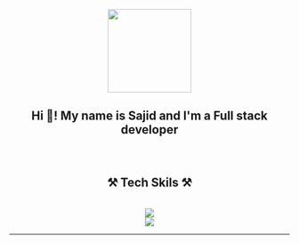 <div align="center">
  <img height="150" src="https://raw.githubusercontent.com/gist/vininjr/d29bb07bdadb41e4b0923bc8fa748b1a/raw/88f20c9d749d756be63f22b09f3c4ac570bc5101/programming.gif" />
</div>

###
<div align="center">
<h2 align="center">Hi 👋! My name is Sajid and I'm a Full stack developer</h2>
</div>

###
<br/>
<div align="center">
  <h2 align="center">⚒️ Tech Skils ⚒️</h2>
    <br/>
    <img src="https://skillicons.dev/icons?i=nodejs,github,python,javascript,typescript,express,firebase,mongodb,c,java" /><br>
    <img src="https://skillicons.dev/icons?i=react,r,bootstrap,mui,mysql,flask,html,css,vscode,figma,git" />
</div>
 <hr/>
 
<br clear="both">
